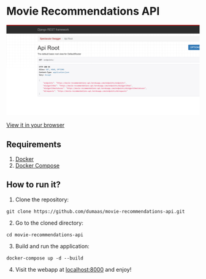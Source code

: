 # Movie Recommendations API

![screenshot](https://github.com/dumaas/movie-recommendations-api/blob/bc4875d8a88f7a471f1c5160124b6356ff07dcef/api-screenshot.png?raw=true)

[View it in your browser](https://movie-recommendations-api.herokuapp.com/)

## Requirements
1. [Docker](https://docs.docker.com/install/)
2. [Docker Compose](https://docs.docker.com/compose/install/)

## How to run it?

1. Clone the repository:
```
git clone https://github.com/dumaas/movie-recommendations-api.git
```

2. Go to the cloned directory:
```
cd movie-recommendations-api
```

3. Build and run the application:
```
docker-compose up -d --build
```

4. Visit the webapp at [localhost:8000](http://localhost:8000) and enjoy!
